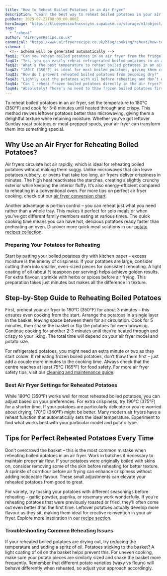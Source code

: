 ```yaml
---
title: "How to Reheat Boiled Potatoes in an Air Fryer"
description: "Learn the best way to reheat boiled potatoes in your air fryer for crispy edges and fluffy centres. Perfect temperature, timing, and tips to avoid drying them out."
pubDate: 2025-07-22T00:00:00.000Z
heroImage: "https://klueoymssxwfnxsvcyhv.supabase.co/storage/v1/object/public/Shmucket/how-to-reheat-boiled-potatoes-in-air-fryer.png"
tags:
  - "reheat"
author: "AirFryerRecipe.co.uk"
canonical: "https://www.airfryerrecipe.co.uk/blog/cooking/reheat/how-to-reheat-boiled-potatoes-in-air-fryer"
schema: |
  <!-- Schema will be generated automatically -->
faqQ1: "Can you reheat boiled potatoes in an air fryer from the fridge?"
faqA1: "Yes, you can easily reheat refrigerated boiled potatoes in an air fryer. Just spread them in a single layer at 180°C (350°F) for 5-8 minutes, shaking halfway. They may need an extra minute compared to room temperature potatoes."
faqQ2: "What’s the best temperature to reheat boiled potatoes in an air fryer?"
faqA2: "180°C (350°F) is ideal for most boiled potatoes, giving them crispy edges without drying out. For extra crispiness, you can increase to 190°C (375°F), or reduce to 170°C (340°F) for more delicate potatoes."
faqQ3: "How do I prevent reheated boiled potatoes from becoming dry?"
faqA3: "Lightly coat the potatoes with oil before reheating and don’t overcook them. Keeping the temperature at 180°C or below and checking them at 5 minutes helps maintain moisture. A spritz of water can also help if they seem dry."
faqQ4: "Can I reheat frozen boiled potatoes directly in the air fryer?"
faqA4: "Absolutely! There’s no need to thaw frozen boiled potatoes first. Just cook them at 180°C (350°F) for 7-10 minutes, shaking occasionally. They might need a minute or two longer than fresh or refrigerated potatoes."
---
```

<p>To reheat boiled potatoes in an air fryer, set the temperature to 180°C (350°F) and cook for 5-8 minutes until heated through and crispy. This method revives leftover potatoes better than microwaving, giving them a delightful texture while retaining moisture. Whether you’ve got leftover Sunday roast potatoes or meal-prepped spuds, your air fryer can transform them into something special.</p>

<h2>Why Use an Air Fryer for Reheating Boiled Potatoes?</h2>
<p>Air fryers circulate hot air rapidly, which is ideal for reheating boiled potatoes without making them soggy. Unlike microwaves that can leave potatoes rubbery, or ovens that take too long, air fryers deliver crispiness in minutes. The high heat reactivates the starches, creating a slightly crunchy exterior while keeping the interior fluffy. It’s also energy-efficient compared to reheating in a conventional oven. For more tips on perfect air fryer cooking, check out our <a href=https://www.airfryerrecipe.co.uk/air-fryer-conversion-chart>air fryer conversion chart</a>.</p>

<p>Another advantage is portion control – you can reheat just what you need rather than a whole tray. This makes it perfect for solo meals or when you’ve got different family members eating at various times. The quick cooking time means you can have hot, delicious potatoes ready faster than preheating an oven. Discover more quick meal solutions in our <a href=https://www.airfryerrecipe.co.uk/recipe-category/potatoes>potato recipes collection</a>.</p>

<h3>Preparing Your Potatoes for Reheating</h3>
<p>Start by patting your boiled potatoes dry with kitchen paper – excess moisture is the enemy of crispiness. If your potatoes are large, consider cutting them into smaller, even-sized pieces for consistent reheating. A light coating of oil (about ½ teaspoon per serving) helps achieve golden results. For extra flavour, sprinkle with herbs or spices before air frying. This preparation takes just minutes but makes all the difference in texture.</p>

<h2>Step-by-Step Guide to Reheating Boiled Potatoes</h2>
<p>First, preheat your air fryer to 180°C (350°F) for about 3 minutes – this ensures even cooking from the start. Arrange the potatoes in a single layer in the basket, leaving space between them for air circulation. Cook for 5 minutes, then shake the basket or flip the potatoes for even browning. Continue cooking for another 2-3 minutes until they’re heated through and crispy to your liking. The total time will depend on your air fryer model and potato size.</p>

<p>For refrigerated potatoes, you might need an extra minute or two as they start colder. If reheating frozen boiled potatoes, don’t thaw them first – just add a couple more minutes to the cooking time. Always check that the centre reaches at least 75°C (165°F) for food safety. For more air fryer safety tips, visit our <a href=https://www.airfryerrecipe.co.uk/air-fryer-cleaner>cleaning and maintenance guide</a>.</p>

<h3>Best Air Fryer Settings for Reheated Potatoes</h3>
<p>While 180°C (350°F) works well for most reheated boiled potatoes, you can adjust based on your preferences. For extra crispiness, try 190°C (375°F) for a shorter time. If your potatoes are particularly delicate or you’re worried about drying, 170°C (340°F) might be better. Many modern air fryers have a reheat function that automatically sets the ideal temperature. Experiment to find what works best with your particular model and potato type.</p>

<h2>Tips for Perfect Reheated Potatoes Every Time</h2>
<p>Don’t overcrowd the basket – this is the most common mistake when reheating boiled potatoes in an air fryer. Work in batches if necessary to maintain proper air flow. If your potatoes were originally boiled with skins on, consider removing some of the skin before reheating for better texture. A sprinkle of cornflour before air frying can enhance crispiness without adding noticeable flavour. These small adjustments can elevate your reheated potatoes from good to great.</p>

<p>For variety, try tossing your potatoes with different seasonings before reheating – garlic powder, paprika, or rosemary work wonderfully. If you’re reheating potatoes that were previously roasted or fried, they’ll often come out even better than the first time. Leftover potatoes actually develop more flavour as they sit, making them ideal for creative reinvention in your air fryer. Explore more inspiration in our <a href=https://www.airfryerrecipe.co.uk/recipes>recipe section</a>.</p>

<h3>Troubleshooting Common Reheating Issues</h3>
<p>If your reheated boiled potatoes are drying out, try reducing the temperature and adding a spritz of oil. Potatoes sticking to the basket? A light coating of oil on the basket helps prevent this. For uneven cooking, make sure your potato pieces are similarly sized and shake the basket more frequently. Remember that different potato varieties (waxy vs floury) will behave differently when reheated, so adjust your approach accordingly.</p>
